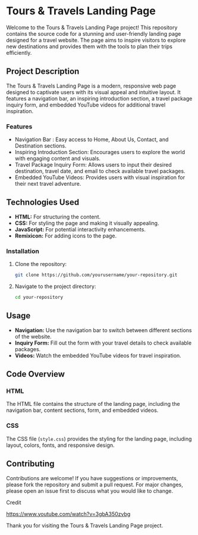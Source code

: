 # Tours & Travels Landing Page

Welcome to the Tours & Travels Landing Page project! This repository contains the source code for a stunning and user-friendly landing page designed for a travel website. The page aims to inspire visitors to explore new destinations and provides them with the tools to plan their trips efficiently.

## Project Description

The Tours & Travels Landing Page is a modern, responsive web page designed to captivate users with its visual appeal and intuitive layout. It features a navigation bar, an inspiring introduction section, a travel package inquiry form, and embedded YouTube videos for additional travel inspiration.

### Features

-  Navigation Bar : Easy access to Home, About Us, Contact, and Destination sections.
- Inspiring Introduction Section: Encourages users to explore the world with engaging content and visuals.
- Travel Package Inquiry Form: Allows users to input their desired destination, travel date, and email to check available travel packages.
- Embedded YouTube Videos: Provides users with visual inspiration for their next travel adventure.

## Technologies Used

- **HTML:** For structuring the content.
- **CSS:** For styling the page and making it visually appealing.
- **JavaScript:** For potential interactivity enhancements.
- **Remixicon:** For adding icons to the page.


### Installation

1. Clone the repository:
    ```sh
    git clone https://github.com/yourusername/your-repository.git
    ```
2. Navigate to the project directory:
    ```sh
    cd your-repository
    ```


## Usage

- **Navigation:** Use the navigation bar to switch between different sections of the website.
- **Inquiry Form:** Fill out the form with your travel details to check available packages.
- **Videos:** Watch the embedded YouTube videos for travel inspiration.

## Code Overview

### HTML

The HTML file contains the structure of the landing page, including the navigation bar, content sections, form, and embedded videos.

### CSS

The CSS file (`style.css`) provides the styling for the landing page, including layout, colors, fonts, and responsive design.


## Contributing

Contributions are welcome! If you have suggestions or improvements, please fork the repository and submit a pull request. For major changes, please open an issue first to discuss what you would like to change.

Credit

https://www.youtube.com/watch?v=3gbA350zvbg

Thank you for visiting the Tours & Travels Landing Page project. 



